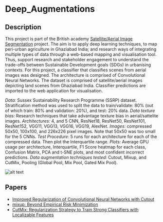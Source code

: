 # Deep_Augmentations

## Description

This project is part of the British academy [Satellite/Aerial Image Segmentation](https://wearepal.ai/projects/ssrp) project. 
The aim is to apply deep learning techniques, to map peri-urban agriculture in Ghaziabad India; and research ways of integrating multiple types of data through a web-based mapping and visualisation tool. Thus, support research and stakeholder engagement to understand the trade-offs between Sustainable Development goals (SDGs) in urbanising contexts.
For this project, a classifier that classifies scenes from aerial images was designed. The architecture is comprised of Convolutional Neural Networks. The dataset is comprised of satellite/aerial images depicting land scenes from Ghaziabad India. Classifier predictions are imported to the web application for visualisation.


*Data:*  Sussex Sustainability Research Programme (SSRP) dataset.
Stratification method was used to split the data to train/validate: 80% (out of which train: 80% and
validation: 20%), and test: 20% data.
*Data texture bias:* Research techniques that take advantage texture bias in aerial/sattelite images.
*Architectures:* 4, and 5 CNN, ResNet18, ResNet50, ResNet101, ResNet152, VGG11, VGG13, VGG16, VGG19, AlexNet.
*Images:* compressed 50x50, 100x100, and 226x226 pixel images. Note that 50x50 was too small for the 5 CNNs.
*Test Procedure:* 5 runs for each architecture for each of the compressed data. Then plot the Interquartile range.
*Plots:* Average GPU usage per architecture, Interquartile, F1 Score heatmap for each class, Confusion Matrix, PCA and t-SNE plots, and most confident incorrect predictions.
*Data augmentation techniques tested:* Cutout, Mixup, and CutMix, Pooling (Global Pool, Mix Pool, Gated Mix Pool).

![alt text](https://github.com/gvsam7/Deep_Augmentations/blob/main/Images/SSRP_Classifier.PNG)


## Papers
- [Improved Regularization of Convolutional Neural Networks with Cutout](https://arxiv.org/abs/1708.04552)
- [mixup: Beyond Empirical Risk Minimization](https://arxiv.org/abs/1710.09412)
- [CutMix: Regularization Strategy to Train Strong Classifiers with Localizable Features](https://arxiv.org/abs/1905.04899)
